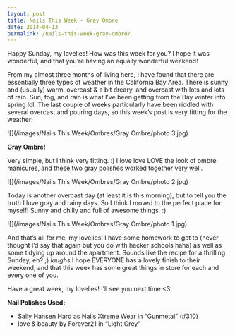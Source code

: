 ```yaml
---
layout: post
title: Nails This Week - Gray Ombre
date: 2014-04-13
permalink: /nails-this-week-gray-ombre/
---
```


Happy Sunday, my lovelies! How was this week for you? I hope it was wonderful, and that you’re having an equally wonderful weekend!

From my almost three months of living here, I have found that there are essentially three types of weather in the California Bay Area. There is sunny and (usually) warm, overcast & a bit dreary, and overcast with lots and lots of rain. Sun, fog, and rain is what I’ve been getting from the Bay winter into spring lol. The last couple of weeks particularly have been riddled with several overcast and pouring days, so this week’s post is very fitting for the weather:

![](/images/Nails This Week/Ombres/Gray Ombre/photo 3.jpg)

**Gray Ombre!**

Very simple, but I think very fitting. :) I love love LOVE the look of ombre manicures, and these two gray polishes worked together very well.

![](/images/Nails This Week/Ombres/Gray Ombre/photo 2.jpg)

Today is another overcast day (at least it is this morning), but to tell you the truth I love gray and rainy days. So I think I moved to the perfect place for myself! Sunny and chilly and full of awesome things. :)

![](/images/Nails This Week/Ombres/Gray Ombre/photo 1.jpg)

And that’s all for me, my lovelies! I have some homework to get to (never thought I’d say that again but you do with hacker schools haha) as well as some tidying up around the apartment. Sounds like the recipe for a thrilling Sunday, eh? ;) *laughs* I hope EVERYONE has a lovely finish to their weekend, and that this week has some great things in store for each and every one of you.

Have a great week, my lovelies! I’ll see you next time <3

**Nail Polishes Used:**

- Sally Hansen Hard as Nails Xtreme Wear in “Gunmetal” (#310)
- love & beauty by Forever21 in “Light Grey”